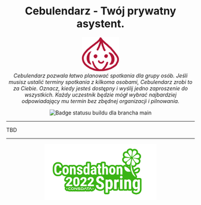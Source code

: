<h1 align="center">Cebulendarz - Twój prywatny asystent.</h1>

<p align="center">
  <img src="docs/cebula.png" width="100" alt="Logo aplikacji">
  <br>
  <i>Cebulendarz pozwala łatwo planować spotkania dla grupy osób. Jeśli musisz ustalić terminy spotkania z kilkoma osobami, Cebulendarz zrobi to za Ciebie. Oznacz, kiedy jesteś dostępny i wyślij jedno zaproszenie do wszystkich. Każdy uczestnik będzie mógł wybrać najbardziej odpowiadający mu termin bez zbędnej organizacji i pilnowania.</i>
  <br>
</p>

<p align="center">
  <img src="https://github.com/glipecki/cebulendarz/actions/workflows/firebase-hosting-merge.yml/badge.svg" alt="Badge statusu buildu dla brancha main">
</p>

<hr>

TBD

<hr>

<p align="center">
  <img src="docs/consdathon.png" width="300" alt="Logo Consdathonu Summer 2022">
</p>
